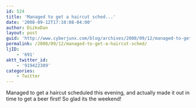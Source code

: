 ```yaml
---
id: 524
title: 'Managed to get a haircut sched...'
date: '2008-09-12T17:10:08-04:00'
author: DizkoDan
layout: post
guid: 'http://www.cyberjunx.com/blog/archives/2008/09/12/managed-to-get-a-haircut-sched/'
permalink: /2008/09/12/managed-to-get-a-haircut-sched/
ljID:
    - '691'
aktt_twitter_id:
    - '919422389'
categories:
    - Twitter
---
```


Managed to get a haircut scheduled this evening, and actually made it out in time to get a beer first! So glad its the weekend!